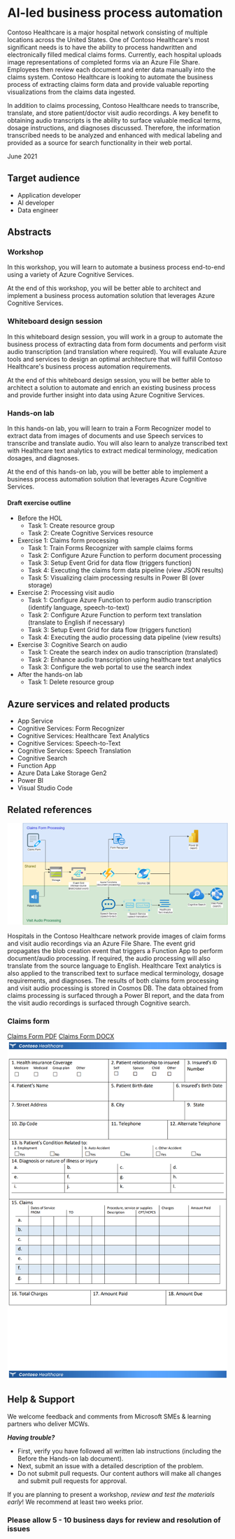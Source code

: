 # AI-led business process automation

Contoso Healthcare is a major hospital network consisting of multiple locations across the United States. One of Contoso Healthcare's most significant needs is to have the ability to process handwritten and electronically filled medical claims forms. Currently, each hospital uploads image representations of completed forms via an Azure File Share. Employees then review each document and enter data manually into the claims system. Contoso Healthcare is looking to automate the business process of extracting claims form data and provide valuable reporting visualizations from the claims data ingested. 

In addition to claims processing, Contoso Healthcare needs to transcribe, translate, and store patient/doctor visit audio recordings. A key benefit to obtaining audio transcripts is the ability to surface valuable medical terms, dosage instructions, and diagnoses discussed. Therefore, the information transcribed needs to be analyzed and enhanced with medical labeling and provided as a source for search functionality in their web portal.

June 2021

## Target audience

- Application developer
- AI developer
- Data engineer

## Abstracts

### Workshop

In this workshop, you will learn to automate a business process end-to-end using a variety of Azure Cognitive Services.

At the end of this workshop, you will be better able to architect and implement a business process automation solution that leverages Azure Cognitive Services.

### Whiteboard design session

In this whiteboard design session, you will work in a group to automate the business process of extracting data from form documents and perform visit audio transcription (and translation where required). You will evaluate Azure tools and services to design an optimal architecture that will fulfill Contoso Healthcare's business process automation requirements.

At the end of this whiteboard design session, you will be better able to architect a solution to automate and enrich an existing business process and provide further insight into data using Azure Cognitive Services.

### Hands-on lab

In this hands-on lab, you will learn to train a Form Recognizer model to extract data from images of documents and use Speech services to transcribe and translate audio. You will also learn to analyze transcribed text with Healthcare text analytics to extract medical terminology, medication dosages, and diagnoses.

At the end of this hands-on lab, you will be better able to implement a business process automation solution that leverages Azure Cognitive Services.

#### Draft exercise outline
- Before the HOL
  - Task 1: Create resource group
  - Task 2: Create Cognitive Services resource
- Exercise 1: Claims form processing
  - Task 1: Train Forms Recognizer with sample claims forms
  - Task 2: Configure Azure Function to perform document processing
  - Task 3: Setup Event Grid for data flow (triggers function)
  - Task 4: Executing the claims form data pipeline (view JSON results)
  - Task 5: Visualizing claim processing results in Power BI (over storage)
- Exercise 2: Processing visit audio
  - Task 1: Configure Azure Function to perform audio transcription (identify language, speech-to-text)
  - Task 2: Configure Azure Function to perform text translation (translate to English if necessary)
  - Task 3: Setup Event Grid for data flow (triggers function)
  - Task 4: Executing the audio processing data pipeline (view results)
- Exercise 3: Cognitive Search on audio
  - Task 1: Create the search index on audio transcription (translated)
  - Task 2: Enhance audio transcription using healthcare text analytics
  - Task 3: Configure the web portal to use the search index
- After the hands-on lab
  - Task 1: Delete resource group

## Azure services and related products

- App Service
- Cognitive Services: Form Recognizer
- Cognitive Services: Healthcare Text Analytics
- Cognitive Services: Speech-to-Text
- Cognitive Services: Speech Translation
- Cognitive Search
- Function App
- Azure Data Lake Storage Gen2
- Power BI
- Visual Studio Code

## Related references

![The solution architecture diagram as described in the paragraph that follows.](Media/architecture.png "Solution architecture")

Hospitals in the Contoso Healthcare network provide images of claim forms and visit audio recordings via an Azure File Share. The event grid propagates the blob creation event that triggers a Function App to perform document/audio processing. If required, the audio processing will also translate from the source language to English. Healthcare Text analytics is also applied to the transcribed text to surface medical terminology, dosage requirements, and diagnoses. The results of both claims form processing and visit audio processing is stored in Cosmos DB. The data obtained from claims processing is surfaced through a Power BI report, and the data from the visit audio recordings is surfaced through Cognitive search.

### Claims form
[Claims Form PDF](Media/HealthClaimForm.pdf)
[Claims Form DOCX](Media/HealthClaimForm.docx)
![Empty Claims Form Image.](Media/empty-claims-form.png "Empty claims form")


## Help & Support

We welcome feedback and comments from Microsoft SMEs & learning partners who deliver MCWs.  

***Having trouble?***

- First, verify you have followed all written lab instructions (including the Before the Hands-on lab document).
- Next, submit an issue with a detailed description of the problem.
- Do not submit pull requests. Our content authors will make all changes and submit pull requests for approval.  

If you are planning to present a workshop, *review and test the materials early*! We recommend at least two weeks prior.

### Please allow 5 - 10 business days for review and resolution of issues
